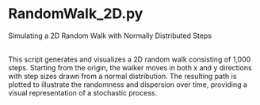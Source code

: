# RandomWalk_2D.py
Simulating a 2D Random Walk with Normally Distributed Steps
<br>
<br>

This script generates and visualizes a 2D random walk consisting of 1,000 steps. Starting from the origin, the walker moves in both x and y directions with step sizes drawn from a normal distribution. The resulting path is plotted to illustrate the randomness and dispersion over time, providing a visual representation of a stochastic process.
